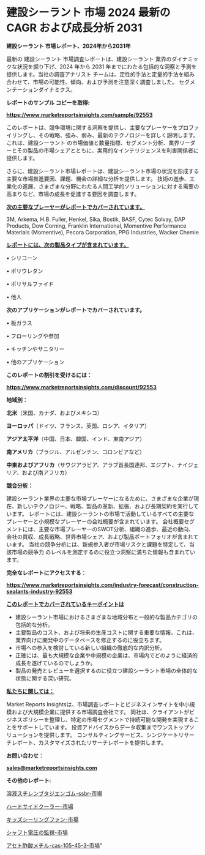 # 建設シーラント 市場 2024 最新の CAGR および成長分析 2031

<strong>建設シーラント 市場レポート、2024年から2031年</strong>

最新の 建設シーラント 市場調査レポートは、建設シーラント 業界のダイナミックな状況を掘り下げ、2024 年から 2031 年までにわたる包括的な洞察と予測を提供します。当社の調査アナリスト チームは、定性的手法と定量的手法を組み合わせて、市場の可能性、傾向、および予測を注意深く調査しました。 セグメンテーションダイナミクス。



<strong>レポートのサンプル コピーを取得:</strong> <a href=https://www.marketreportsinsights.com/sample/92553>

<strong><u>https://www.marketreportsinsights.com/sample/92553</u></strong></a>

このレポートは、競争環境に関する洞察を提供し、主要なプレーヤーをプロファイリングし、その戦略、強み、弱み、最新のテクノロジーを詳しく説明します。 これは、建設シーラント の市場価値と数量指標、セグメント分析、業界リーダーとその製品の市場シェアとともに、実用的なインテリジェンスを利害関係者に提供します。

さらに、建設シーラント市場レポートは、建設シーラント市場の状況を形成する主要な市場推進要因、課題、機会の詳細な分析を提供します。 技術の進歩、工業化の進展、さまざまな分野にわたる人間工学的ソリューションに対する需要の高まりなど、市場の成長を促進する要因を調査します。



<strong><u>次の主要なプレーヤーがレポートでカバーされています。</u></strong>

3M, Arkema, H.B. Fuller, Henkel, Sika, Bostik, BASF, Cytec Solvay, DAP Products, Dow Corning, Franklin International, Momentive Performance Materials (Momentive), Pecora Corporation, PPG Industries, Wacker Chemie



<strong><u><b>レポートには、次の製品タイプが含まれています。</b></u></strong>

• シリコーン

• ポリウレタン

• ポリサルファイド

• 他人



<strong><b>次のアプリケーションがレポートでカバーされています。</b></strong>

• 板ガラス

• フローリングや参加

• キッチンやサニタリー

• 他のアプリケーション



<strong><b>このレポートの割引を受けるには：</b></strong><a href=https://www.marketreportsinsights.com/discount/92553>

<strong><u>https://www.marketreportsinsights.com/discount/92553</u></strong></a>



<strong>地域別：</strong>



<strong>北米</strong>（米国、カナダ、およびメキシコ）



<strong>ヨーロッパ</strong>（ドイツ、フランス、英国、ロシア、イタリア）



<strong>アジア太平洋</strong>（中国、日本、韓国、インド、東南アジア）



<strong>南アメリカ</strong>（ブラジル、アルゼンチン、コロンビアなど）



<strong>中東およびアフリカ</strong>（サウジアラビア、アラブ首長国連邦、エジプト、ナイジェリア、および南アフリカ）



<strong>競合分析：</strong>

建設シーラント業界の主要な市場プレーヤーになるために、さまざまな企業が現在、新しいテクノロジー、戦略、製品の革新、拡張、および長期契約を実行しています。 レポートには、建設シーラントの市場で活動しているすべての主要なプレーヤーと小規模なプレーヤーの会社概要が含まれています。 会社概要セグメントには、主要な市場プレーヤーのSWOT分析、組織の進歩、最近の動向、会社の買収、成長戦略、世界市場シェア、および製品ポートフォリオが含まれています。 当社の競争分析には、新規参入者が市場リスクと課題を特定して、当該市場の競争力 のレベルを測定するのに役立つ洞察に満ちた情報も含まれています。



<strong>完全なレポートにアクセスする</strong>：

<a href=https://www.marketreportsinsights.com/industry-forecast/construction-sealants-industry-92553>

<strong><u>https://www.marketreportsinsights.com/industry-forecast/construction-sealants-industry-92553</u></strong></a>



<strong><u><b>このレポートでカバーされているキーポイントは</b></u></strong>
<ul>
  <li>建設シーラント市場におけるさまざまな地域分布と一般的な製品カテゴリの包括的な分析。</li>
  <li>主要製品のコスト、および将来の生産コストに関する重要な情報。これは、業界向けに開発中のデータベースを修正するのに役立ちます。</li>
  <li>市場への参入を検討している新しい組織の徹底的な内訳分析。</li>
  <li>正確には、最も大規模な企業や中規模の企業は、市場内でどのように経済的成長を遂げているのでしょうか。</li>
  <li>製品の発売とレビューを選択するのに役立つ建設シーラント市場の全体的な状態に関する深い研究。</li>
</ul>


<strong><u><b>私たちに関しては：</b></u></strong>

Market Reports Insightsは、市場調査レポートとビジネスインサイトを中小規模および大規模企業に提供する市場調査会社です。 同社は、クライアントがビジネスポリシーを整理し、特定の市場セグメントで持続可能な開発を実現することをサポートしています。 投資アドバイスからデータ収集までワンストップソリューションを提供します。 コンサルティングサービス、シンジケートリサーチレポート、カスタマイズされたリサーチレポートを提供します。



<strong><b>お問い合わせ</b></strong>：

<a href=mailto:sales@marketreportsinsights.com>

<strong><u>sales@marketreportsinsights.com</u></strong></a>



<strong>その他のレポート:</strong>

<a href=https://www.linkedin.com/pulse/溶液スチレンブタジエンゴム-ssbr-市場-2023-年のダイナミクスとビジネストレンド-cgedf/>溶液スチレンブタジエンゴム-ssbr-市場</a>

<a href=https://www.linkedin.com/pulse/ハードサイドクーラー-市場-2023-総合分析と事業成長戦略-2030-pr-news-hub-iyslf/>ハードサイドクーラー-市場</a>

<a href=https://www.linkedin.com/pulse/キッズシーリングファン-市場-2023-推進要因と成長機会-2030-trend-titans-360-analysis-zmr5f/>キッズシーリングファン-市場</a>

<a href=https://www.linkedin.com/pulse/シャフト電圧の監視-市場-2023-最新の-cagr-および成長分析-2030-v1n6f/>シャフト電圧の監視-市場</a>

<a href=https://www.linkedin.com/pulse/アセト酢酸メチル-cas-105-45-3-市場-2023-swot-xbrvf/>アセト酢酸メチル-cas-105-45-3-市場</a>"
